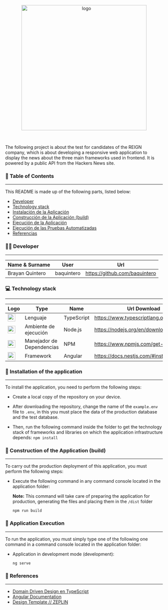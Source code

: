 <p align="center">
  <img src="https://images.ctfassets.net/3g71iyfmdggm/2MKmQtagEOkMMxvzwDWOHH/fe4019a0f6d452b3ee262870220fbc12/logo-reign-512.svg" alt="logo" width="400">
</p>
<br>

The following project is about the test for candidates of the REIGN company, which is about developing a responsive web application to display the news about the three main frameworks used in frontend. It is powered by a public API from the Hackers News site.
### :page_facing_up: Table of Contents

---

This README is made up of the following parts, listed below:

- [Developer](#man_technologist-colaboradores-de-desarrollo)
- [Technology stack](#computer-stack-de-tecnologías)
- [Instalación de la Aplicación](#wrench-instalación-de-la-aplicación)
- [Construcción de la Aplicación (build)](#hammer-construcción-de-la-aplicación-build)
- [Ejecución de la Aplicación](#electric_plug-ejecución-de-la-aplicación)
- [Ejecución de las Pruebas Automatizadas](#test_tube-ejecución-de-las-pruebas-automatizadas)
- [Referencias](#mag_right-referencias)


### :man_technologist: Developer

---

| Name & Surname       | User       | Url                           |
| -------------------- | ---------- | ----------------------------- |
| Brayan Quintero      | baquintero | https://github.com/baquintero |

### :computer: Technology stack

---

| Logo                                                                                                                                                                                                                                                                                                | Type                       | Name           | Url Download                             | Versión |
| --------------------------------------------------------------------------------------------------------------------------------------------------------------------------------------------------------------------------------------------------------------------------------------------------- | -------------------------- | -------------- | ---------------------------------------- | ------- |
| <img src="https://upload.wikimedia.org/wikipedia/commons/4/4c/Typescript_logo_2020.svg" width="24">                                                                                                                                                                                                 | Lenguaje                   | TypeScript     | https://www.typescriptlang.org/download  | 4.1.5     |
| <img src="https://nodejs.org/static/images/logo.svg" width="24">                                                                                                                                                                                                                                    | Ambiente de ejecución      | Node.js        | https://nodejs.org/en/download/          | 14.17.1 |
| <img src="https://upload.wikimedia.org/wikipedia/commons/thumb/d/db/Npm-logo.svg/1200px-Npm-logo.svg.png" width="24">                                                                                                                                                                               | Manejador de Dependencias  | NPM            | https://www.npmjs.com/get-npm            | 6.4.13  |
| <img src="https://upload.wikimedia.org/wikipedia/commons/thumb/c/cf/Angular_full_color_logo.svg/800px-Angular_full_color_logo.svg.png" width="24">                                                                                                                                                  | Framework                  | Angular        | https://docs.nestjs.com/#installation    | 13.2.0  |

### :wrench: Installation of the application

---

To install the application, you need to perform the following steps:

- Create a local copy of the repository on your device.

- After downloading the repository, change the name of the `example.env` file to `.env`, in this you must place the data of the production database and the test database.

- Then, run the following command inside the folder to get the technology stack of frameworks and libraries on which the application infrastructure depends:
  `npm install`

### :hammer: Construction of the Application (build)

---

To carry out the production deployment of this application, you must perform the following steps:

- Execute the following command in any command console located in the application folder:

  **Note:** This command will take care of preparing the application for production, generating the files and placing them in the `/dist` folder

  `npm run build`

### :electric_plug: Application Execution

---

To run the application, you must simply type one of the following  one command in a command console located in the application folder:

- Application in development mode (development):

  `ng serve`
### :mag_right: References

---

- [Domain Driven Design en TypeScript](https://khalilstemmler.com/articles/categories/domain-driven-design)
- [Angular Documentation](https://angular.io/)
- [Design Template // ZEPLIN ](https://app.zeplin.io/login)

